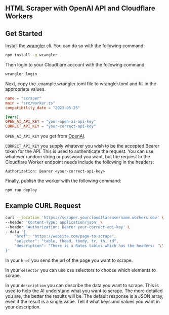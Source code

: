 ## HTML Scraper with OpenAI API and Cloudflare Workers

## Get Started
Install the [wrangler](https://developers.cloudflare.com/workers/wrangler/install-and-update/) cli. You can do so with the following command:
```bash
npm install -g wrangler
```

Then login to your Cloudflare account with the following command:
```bash
wrangler login
```

Next, copy the .example.wrangler.toml file to wrangler.toml and fill in the appropriate values.
```toml
name = "scraper"
main = "src/worker.ts"
compatibility_date = "2023-05-25"

[vars]
OPEN_AI_API_KEY = "your-open-ai-api-key"
CORRECT_API_KEY = "your-correct-api-key"
```

`OPEN_AI_API_KEY` you get from [OpenAI](https://platform.openai.com/account/api-keys).

`CORRECT_API_KEY` you supply whatever you wish to be the accepted Bearer token for the API. This is used to authenticate the request. You can use whatever random string or password you want, but the request to the Cloudflare Worker endpoint needs include the following in the headers:
```
Authorization: Bearer <your-correct-api-key>
```

Finally, publish the worker with the following command:
```bash
npm run deploy
```

## Example CURL Request
```bash
curl --location 'https://scraper.yourcloudflareusername.workers.dev' \
--header 'Content-Type: application/json' \
--header 'Authorization: Bearer your-correct-api-key' \
--data '{
    "href": "https://website.com/page-to-scrape",
    "selector": "table, thead, tbody, tr, th, td",
    "description": "There is a Rates tables which has the headers: '\''Term'\'' '\''Interest Rates As Low As'\'' '\''Discount Points'\'' '\''APR As Low As'\'' please fetch them in the following format: '\''term'\'' '\''rate'\'' '\''discount_points'\'' and '\''apr'\''. The key for the json array should be '\''rates'\''"
}'
```

In your `href` you send the url of the page you want to scrape.

In your `selector` you can use css selectors to choose which elements to scrape.

In your `description` you can describe the data you want to scrape. This is used to help the AI understand what you want to scrape. The more detailed you are, the better the results will be. The default response is a JSON array, even if the result is a single value. Tell it what keys and values you want in your description.